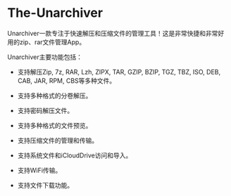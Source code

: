 # The-Unarchiver
Unarchiver一款专注于快速解压和压缩文件的管理工具！这是非常快捷和非常好用的zip、rar文件管理App。

Unarchiver主要功能包括：

- 支持解压Zip, 7z, RAR, Lzh, ZIPX, TAR, GZIP, BZIP, TGZ, TBZ, ISO, DEB, CAB, JAR, RPM, CBS等多种文件。

- 支持多种格式的分卷解压。

- 支持密码解压文件。

- 支持多种格式的文件预览。

- 支持压缩文件的管理和传输。

- 支持系统文件和iCloudDrive访问和导入。

- 支持WiFi传输。

- 支持文件下载功能。